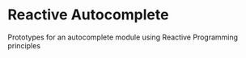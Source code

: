 Reactive Autocomplete
=====================

Prototypes for an autocomplete module using Reactive Programming principles